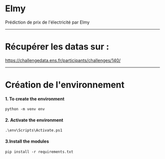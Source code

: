 # Elmy
Prédiction de prix de l'électricité par Elmy 

---

# Récupérer les datas sur :
https://challengedata.ens.fr/participants/challenges/140/

---

# Création de l'environnement

#### 1. To create the environment
```
python -m venv env
```
#### 2. Activate the environment
```
.\env\Scripts\Activate.ps1
```
#### 3.Install the modules
```
pip install -r requirements.txt
```
